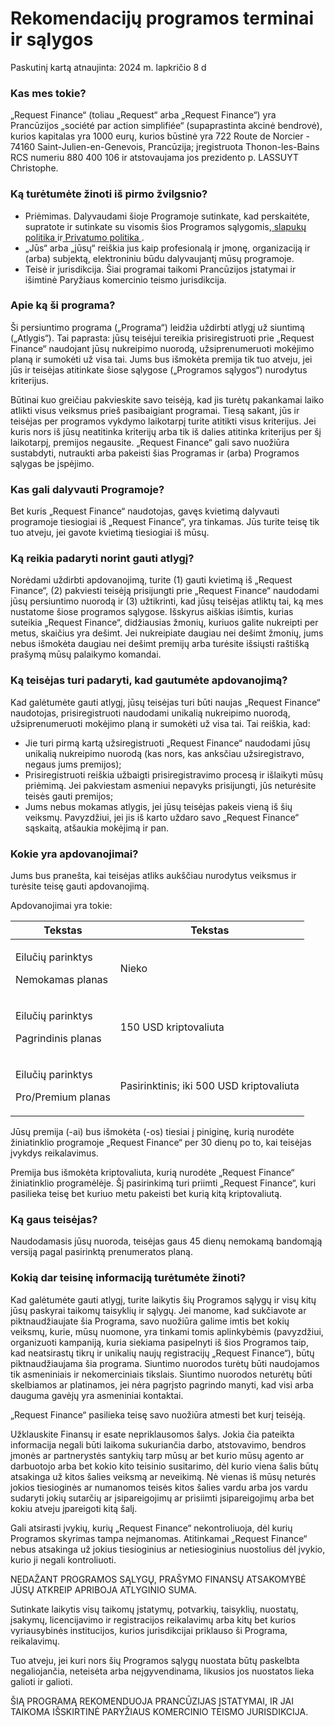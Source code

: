 # Rekomendacijų programos terminai ir sąlygos

Paskutinį kartą atnaujinta: 2024 m. lapkričio 8 d

### Kas mes tokie?

„Request Finance“ (toliau „Request“ arba „Request Finance“) yra Prancūzijos „société par action simplifiée“ (supaprastinta akcinė bendrovė), kurios kapitalas yra 1000 eurų, kurios būstinė yra 722 Route de Norcier - 74160 Saint-Julien-en-Genevois, Prancūzija; įregistruota Thonon-les-Bains RCS numeriu 880 400 106 ir atstovaujama jos prezidento p. LASSUYT Christophe.

### Ką turėtumėte žinoti iš pirmo žvilgsnio?

* Priėmimas. Dalyvaudami šioje Programoje sutinkate, kad perskaitėte, supratote ir sutinkate su visomis šios Programos sąlygomis,[ slapukų politika ](https://support.request.finance/legal/cookies)ir[ Privatumo politika ](https://support.request.finance/legal/privacy).
* „Jūs“ arba „jūsų“ reiškia jus kaip profesionalą ir įmonę, organizaciją ir (arba) subjektą, elektroniniu būdu dalyvaujantį mūsų programoje.
* Teisė ir jurisdikcija. Šiai programai taikomi Prancūzijos įstatymai ir išimtinė Paryžiaus komercinio teismo jurisdikcija.

### Apie ką ši programa?

Ši persiuntimo programa („Programa“) leidžia uždirbti atlygį už siuntimą („Atlygis“). Tai paprasta: jūsų teisėjui tereikia prisiregistruoti prie „Request Finance“ naudojant jūsų nukreipimo nuorodą, užsiprenumeruoti mokėjimo planą ir sumokėti už visa tai. Jums bus išmokėta premija tik tuo atveju, jei jūs ir teisėjas atitinkate šiose sąlygose („Programos sąlygos“) nurodytus kriterijus.

Būtinai kuo greičiau pakvieskite savo teisėją, kad jis turėtų pakankamai laiko atlikti visus veiksmus prieš pasibaigiant programai. Tiesą sakant, jūs ir teisėjas per programos vykdymo laikotarpį turite atitikti visus kriterijus. Jei kuris nors iš jūsų neatitinka kriterijų arba tik iš dalies atitinka kriterijus per šį laikotarpį, premijos negausite. „Request Finance“ gali savo nuožiūra sustabdyti, nutraukti arba pakeisti šias Programas ir (arba) Programos sąlygas be įspėjimo.

### Kas gali dalyvauti Programoje?

Bet kuris „Request Finance“ naudotojas, gavęs kvietimą dalyvauti programoje tiesiogiai iš „Request Finance“, yra tinkamas. Jūs turite teisę tik tuo atveju, jei gavote kvietimą tiesiogiai iš mūsų.

### Ką reikia padaryti norint gauti atlygį?

Norėdami uždirbti apdovanojimą, turite (1) gauti kvietimą iš „Request Finance“, (2) pakviesti teisėją prisijungti prie „Request Finance“ naudodami jūsų persiuntimo nuorodą ir (3) užtikrinti, kad jūsų teisėjas atliktų tai, ką mes nustatome šiose programos sąlygose. Išskyrus aiškias išimtis, kurias suteikia „Request Finance“, didžiausias žmonių, kuriuos galite nukreipti per metus, skaičius yra dešimt. Jei nukreipiate daugiau nei dešimt žmonių, jums nebus išmokėta daugiau nei dešimt premijų arba turėsite išsiųsti raštišką prašymą mūsų palaikymo komandai.

### Ką teisėjas turi padaryti, kad gautumėte apdovanojimą?

Kad galėtumėte gauti atlygį, jūsų teisėjas turi būti naujas „Request Finance“ naudotojas, prisiregistruoti naudodami unikalią nukreipimo nuorodą, užsiprenumeruoti mokėjimo planą ir sumokėti už visa tai. Tai reiškia, kad:

* Jie turi pirmą kartą užsiregistruoti „Request Finance“ naudodami jūsų unikalią nukreipimo nuorodą (kas nors, kas anksčiau užsiregistravo, negaus jums premijos);
* Prisiregistruoti reiškia užbaigti prisiregistravimo procesą ir išlaikyti mūsų priėmimą. Jei pakviestam asmeniui nepavyks prisijungti, jūs neturėsite teisės gauti premijos;
* Jums nebus mokamas atlygis, jei jūsų teisėjas pakeis vieną iš šių veiksmų. Pavyzdžiui, jei jis iš karto uždaro savo „Request Finance“ sąskaitą, atšaukia mokėjimą ir pan.

### Kokie yra apdovanojimai?

Jums bus pranešta, kai teisėjas atliks aukščiau nurodytus veiksmus ir turėsite teisę gauti apdovanojimą.

Apdovanojimai yra tokie:

| Tekstas                                           | Tekstas                                  |
| ------------------------------------------------- | ---------------------------------------- |
| <p>Eilučių parinktys</p><p>Nemokamas planas</p>   | Nieko                                    |
| <p>Eilučių parinktys</p><p>Pagrindinis planas</p> | 150 USD kriptovaliuta                    |
| <p>Eilučių parinktys</p><p>Pro/Premium planas</p> | Pasirinktinis; iki 500 USD kriptovaliuta |

Jūsų premija (-ai) bus išmokėta (-os) tiesiai į piniginę, kurią nurodėte žiniatinklio programoje „Request Finance“ per 30 dienų po to, kai teisėjas įvykdys reikalavimus.

Premija bus išmokėta kriptovaliuta, kurią nurodėte „Request Finance“ žiniatinklio programėlėje. Šį pasirinkimą turi priimti „Request Finance“, kuri pasilieka teisę bet kuriuo metu pakeisti bet kurią kitą kriptovaliutą.

### Ką gaus teisėjas?

Naudodamasis jūsų nuoroda, teisėjas gaus 45 dienų nemokamą bandomąją versiją pagal pasirinktą prenumeratos planą.

### Kokią dar teisinę informaciją turėtumėte žinoti?

Kad galėtumėte gauti atlygį, turite laikytis šių Programos sąlygų ir visų kitų jūsų paskyrai taikomų taisyklių ir sąlygų. Jei manome, kad sukčiavote ar piktnaudžiaujate šia Programa, savo nuožiūra galime imtis bet kokių veiksmų, kurie, mūsų nuomone, yra tinkami tomis aplinkybėmis (pavyzdžiui, organizuoti kampaniją, kuria siekiama pasipelnyti iš šios Programos taip, kad neatsirastų tikrų ir unikalių naujų registracijų „Request Finance“), būtų piktnaudžiaujama šia programa. Siuntimo nuorodos turėtų būti naudojamos tik asmeniniais ir nekomerciniais tikslais. Siuntimo nuorodos neturėtų būti skelbiamos ar platinamos, jei nėra pagrįsto pagrindo manyti, kad visi arba dauguma gavėjų yra asmeniniai kontaktai.

„Request Finance“ pasilieka teisę savo nuožiūra atmesti bet kurį teisėją.

Užklauskite Finansų ir esate nepriklausomos šalys. Jokia čia pateikta informacija negali būti laikoma sukuriančia darbo, atstovavimo, bendros įmonės ar partnerystės santykių tarp mūsų ar bet kurio mūsų agento ar darbuotojo arba bet kokio kito teisinio susitarimo, dėl kurio viena šalis būtų atsakinga už kitos šalies veiksmą ar neveikimą. Nė vienas iš mūsų neturės jokios tiesioginės ar numanomos teisės kitos šalies vardu arba jos vardu sudaryti jokių sutarčių ar įsipareigojimų ar prisiimti įsipareigojimų arba bet kokiu atveju įpareigoti kitą šalį.

Gali atsirasti įvykių, kurių „Request Finance“ nekontroliuoja, dėl kurių Programos skyrimas tampa neįmanomas. Atitinkamai „Request Finance“ nebus atsakinga už jokius tiesioginius ar netiesioginius nuostolius dėl įvykio, kurio ji negali kontroliuoti.

NEDAŽANT PROGRAMOS SĄLYGŲ, PRAŠYMO FINANSŲ ATSAKOMYBĖ JŪSŲ ATKREIP APRIBOJA ATLYGINIO SUMA.

Sutinkate laikytis visų taikomų įstatymų, potvarkių, taisyklių, nuostatų, įsakymų, licencijavimo ir registracijos reikalavimų arba kitų bet kurios vyriausybinės institucijos, kurios jurisdikcijai priklauso ši Programa, reikalavimų.

Tuo atveju, jei kuri nors šių Programos sąlygų nuostata būtų paskelbta negaliojančia, neteisėta arba neįgyvendinama, likusios jos nuostatos lieka galioti ir galioti.

ŠIĄ PROGRAMĄ REKOMENDUOJA PRANCŪZIJAS ĮSTATYMAI, IR JAI TAIKOMA IŠSKIRTINĖ PARYŽIAUS KOMERCINIO TEISMO JURISDIKCIJA.

